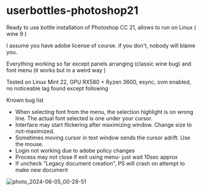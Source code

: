# userbottles-photoshop21
Ready to use bottle installation of Photoshop CC 21, allows to run on Linux ( wine 9 )

I assume you have adobe license of course. if you don't, nobody will blame you.

Everything working so far except panels arranging (classic wine bug) and font menu (it works but in a weird way )

Tested on Linux Mint 22, GPU RX580 + Ryzen 3600, esync, svm enabled, no noticeable lag found except following

Known bug list

* When selecting font from the menu, the selection highlight is on wrong line. The actual font selected is one under your cursor.
* Interface may start flickering after maximizing window. Change size to not-maximized.
* Sometimes moving cursor in text window sends the cursor adrift. Use the mouse.
* Login not working due to adobe policy changes
* Process may not close if exit using menu- just wait 10sec approx
* If uncheck "Legacy document creation", PS will crash on attempt to make new document

![photo_2024-06-05_00-28-51](https://github.com/juliofawkes/userbottles-photoshop21/assets/37700508/5f89c37f-1400-4ce2-8c78-b2fcb1395e9f)

